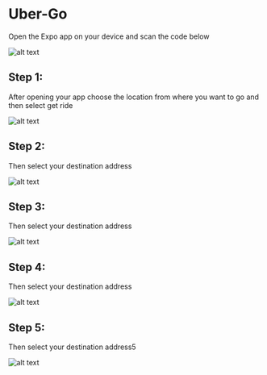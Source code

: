 # Uber-Go
Open the Expo app on your device and scan the code below

![alt text](https://i.postimg.cc/7LdJCk4Z/Uber-Go-Screener.png)

## Step 1: 
After opening your app choose the location from where you want to go and then select get ride

![alt text](https://i.postimg.cc/prw1T98v/Uber-Go-img1.png)

## Step 2: 
Then select your destination address

![alt text](https://i.postimg.cc/jSbt321B/Uber-Go-img2.png)

## Step 3: 
Then select your destination address

![alt text](https://i.postimg.cc/59DxvnS4/Uber-Go-img3.png)

## Step 4: 
Then select your destination address

![alt text](https://i.postimg.cc/HWrYVf5v/Uber-Go-img4.png)

## Step 5: 
Then select your destination address5

![alt text](https://i.postimg.cc/MKRzYV9y/Uber-Go-img5.png)




